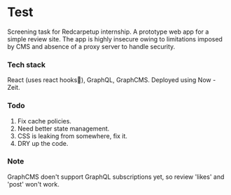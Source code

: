 # Test

Screening task for Redcarpetup internship. A prototype web app for a simple review site. The app is highly insecure owing to limitations imposed by CMS and absence of a proxy server to handle security. 

### Tech stack

React (uses react hooks🥳), GraphQL, GraphCMS. Deployed using Now - Zeit.

### Todo

1. Fix cache policies.
2. Need better state management.
3. CSS is leaking from somewhere, fix it.
4. DRY up the code.

### Note

GraphCMS doen't support GraphQL subscriptions yet, so review 'likes' and 'post' won't work.